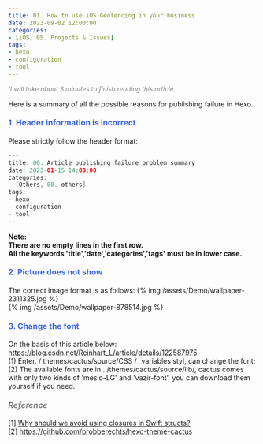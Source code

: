 ```yaml
---
title: 01. How to use iOS Geofencing in your business
date: 2023-09-02 12:00:00
categories: 
- [iOS, 05. Projects & Issues]
tags:
- hexo
- configuration
- tool
---
```



<font color=gray size=2>*It will take about 3 minutes to finish reading this article.*</font>

Here is a summary of all the possible reasons for publishing failure in Hexo.

#### <font size=3 color=#4169E1>1. Header information is incorrect</font> 
Please strictly follow the header format:
```Swift 
---
title: 00. Article publishing failure problem summary
date: 2023-01-15 14:00:00
categories: 
- [Others, 00. others]
tags:
- hexo
- configuration
- tool
---
```
**Note:**   
**There are no empty lines in the first row.**   
**All the keywords 'title','date','categories','tags' must be in lower case.**

#### <font size=3 color=#4169E1>2. Picture does not show</font> 

The correct image format is as follows: 
{% img /assets/Demo/wallpaper-2311325.jpg %}    
{% img /assets/Demo/wallpaper-878514.jpg %}


#### <font size=3 color=#4169E1>3. Change the font</font> 
On the basis of this article below:       
https://blog.csdn.net/Reinhart_L/article/details/122587975       
(1) Enter. / themes/cactus/source/CSS / _variables styl, can change the font;   
(2) The available fonts are in . /themes/cactus/source/lib/, cactus comes with only two kinds of 'meslo-LG' and 'vazir-font', you can download them yourself if you need.



#### <font size=3 color=gray>*Reference*</font>
[1] [Why should we avoid using closures in Swift structs?](https://ohmyswift.com/blog/2020/01/10/why-should-we-avoid-using-closures-in-swift-structs/)  
[2] https://github.com/probberechts/hexo-theme-cactus
